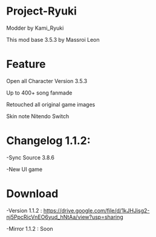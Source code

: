 # Project-Ryuki
Modder by Kami_Ryuki

This mod base 3.5.3 by Massroi Leon

# Feature
Open all Character Version 3.5.3

Up to 400+ song fanmade

Retouched all original game images

Skin note Nitendo Switch

# Changelog 1.1.2:
-Sync Source 3.8.6

-New UI game

# Download
-Version 1.1.2 : https://drive.google.com/file/d/1kJHJisg2-nj5PpcRicVnEO6yud_hNtAa/view?usp=sharing

-Mirror 1.1.2 : Soon
